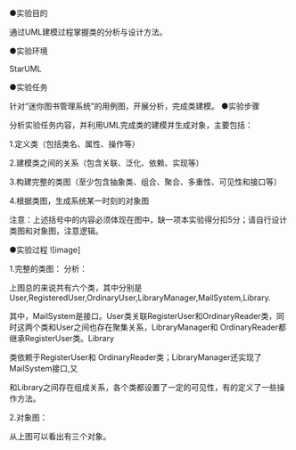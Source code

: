 ●实验目的

通过UML建模过程掌握类的分析与设计方法。

●实验环境

StarUML

●实验任务

针对“迷你图书管理系统”的用例图，开展分析，完成类建模。
●实验步骤

分析实验任务内容，并利用UML完成类的建模并生成对象，主要包括：

1.定义类（包括类名、属性、操作等）

2.建模类之间的关系（包含关联、泛化、依赖、实现等）

3.构建完整的类图（至少包含抽象类、组合、聚合、多重性、可见性和接口等）

4.根据类图，生成系统某一时刻的对象图

注意：上述括号中的内容必须体现在图中，缺一项本实验得分扣5分；请自行设计类图和对象图，注意逻辑。

●实验过程
![image]

1.完整的类图：
分析：

上图总的来说共有六个类，其中分别是User,RegisteredUser,OrdinaryUser,LibraryManager,MailSystem,Library.

其中，MailSystem是接口。User类关联RegisterUser和OrdinaryReader类，同时这两个类和User之间也存在聚集关系，LibraryManager和 OrdinaryReader都继承RegisterUser类。Library

类依赖于RegisterUser和 OrdinaryReader类；LibraryManager还实现了MailSystem接口,又

和Library之间存在组成关系，各个类都设置了一定的可见性，有的定义了一些操作方法。

2.对象图：

从上图可以看出有三个对象。
